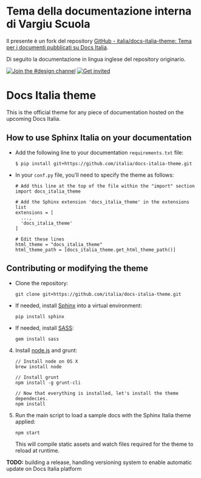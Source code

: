 # Tema della documentazione interna di Vargiu Scuola

Il presente è un fork del repository [GitHub - italia/docs-italia-theme: Tema per i documenti pubblicati su Docs Italia](https://github.com/italia/docs-italia-theme).

Di seguito la documentazione in lingua inglese del repository originario.

[![Join the #design channel](https://img.shields.io/badge/Slack%20channel-%23design-blue.svg)](https://developersitalia.slack.com/messages/C7658JRJR)
[![Get invited](https://slack.developers.italia.it/badge.svg)](https://slack.developers.italia.it/)

# Docs Italia theme

This is the official theme for any piece of documentation hosted on the
upcoming Docs Italia.

## How to use Sphinx Italia on your documentation

* Add the following line to your documentation `requirements.txt` file:

    ```
    $ pip install git+https://github.com/italia/docs-italia-theme.git
    ```

* In your `conf.py` file, you'll need to specify the theme as follows:

    ```
    # Add this line at the top of the file within the "import" section
    import docs_italia_theme

    # Add the Sphinx extension 'docs_italia_theme' in the extensions list
    extensions = [
      ...,
      'docs_italia_theme'
    ]

    # Edit these lines
    html_theme = "docs_italia_theme"
    html_theme_path = [docs_italia_theme.get_html_theme_path()]
    ```

## Contributing or modifying the theme

* Clone the repository:

    ```
    git clone git+https://github.com/italia/docs-italia-theme.git
    ```

* If needed, install [Sphinx](http://www.sphinx-doc.org/en/stable/) into a virtual environment:

    ```
    pip install sphinx
    ```

* If needed, install [SASS](http://sass-lang.com/):

    ```
    gem install sass
    ```

4. Install [node.js](https://nodejs.org) and grunt:

    ```
    // Install node on OS X
    brew install node

    // Install grunt
    npm install -g grunt-cli

    // Now that everything is installed, let's install the theme dependecies.
    npm install
    ```

5. Run the main script to load a sample docs with the Sphinx Italia theme applied:

    ```
    npm start
    ```

    This will compile static assets and watch files required for the theme to reload at runtime.

**TODO:** building a release, handling versioning system to enable automatic update on Docs Italia platform
